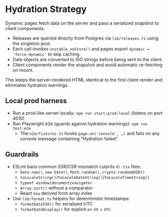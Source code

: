 # Hydration Strategy

Dynamic pages fetch data on the server and pass a serialized snapshot to client components.

- Releases are queried directly from Postgres via `lib/releases.ts` using the singleton pool.
- Each call invokes `unstable_noStore()` and pages export `dynamic = 'force-dynamic'` to skip caching.
- Date objects are converted to ISO strings before being sent to the client.
- Client components render the snapshot and avoid automatic re-fetching on mount.

This keeps the server-rendered HTML identical to the first client render and eliminates hydration warnings.

## Local prod harness

- Run a prod-like server locally: `npm run start:prod:local` (listens on port 4010)
- Run Playwright e2e (guards against hydration warnings): `npm run test:e2e`
  - The `e2e/fixtures.ts` hooks `page.on('console', …)` and fails on any console message containing “Hydration failed”.

## Guardrails

- ESLint bans common SSR/CSR mismatch culprits in `.tsx` files:
  - `Date.now()`, `new Date()`, `Math.random()`, `crypto.randomUUID()`
  - `toLocaleString()`/`toLocaleDateString()`/`toLocaleTimeString()`
  - `typeof window|document|navigator`
  - `Array.sort()` without a comparator
  - React `key` derived from array index
- Use `lib/format.ts` helpers for deterministic timestamps:
  - `formatDateISO()` for serialized UTC
  - `formatDateDisplay()` for explicit `en-US` + `UTC`
